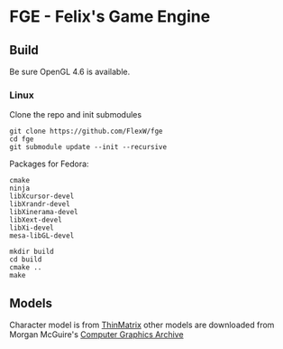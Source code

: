 # FGE - Felix's Game Engine

## Build

Be sure OpenGL 4.6 is available.

### Linux

Clone the repo and init submodules
```
git clone https://github.com/FlexW/fge
cd fge
git submodule update --init --recursive
```

Packages for Fedora:
```
cmake
ninja
libXcursor-devel
libXrandr-devel
libXinerama-devel
libXext-devel
libXi-devel
mesa-libGL-devel
```

```
mkdir build
cd build
cmake ..
make
```

## Models

Character model is from
[ThinMatrix](https://www.youtube.com/watch?v=z0jb1OBw45I) other models
are downloaded from Morgan McGuire's [Computer Graphics
Archive](https://casual-effects.com/data)
